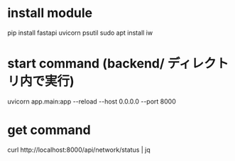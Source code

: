 

# install module
pip install fastapi uvicorn psutil
sudo apt install iw


# start command (backend/ ディレクトリ内で実行)
uvicorn app.main:app --reload --host 0.0.0.0 --port 8000

# get command
curl http://localhost:8000/api/network/status | jq



